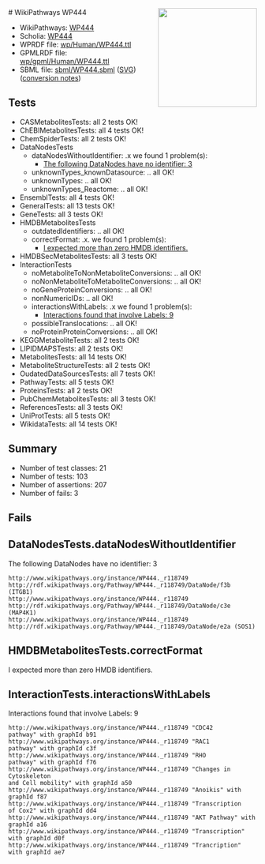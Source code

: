 <img style="float: right; width: 200px" src="../logo.png" />
# WikiPathways WP444

* WikiPathways: [WP444](https://identifiers.org/wikipathways:WP444)
* Scholia: [WP444](https://scholia.toolforge.org/wikipathways/WP444)
* WPRDF file: [wp/Human/WP444.ttl](../wp/Human/WP444.ttl)
* GPMLRDF file: [wp/gpml/Human/WP444.ttl](../wp/gpml/Human/WP444.ttl)
* SBML file: [sbml/WP444.sbml](../sbml/WP444.sbml) ([SVG](../sbml/WP444.svg)) ([conversion notes](../sbml/WP444.txt))

## Tests
* CASMetabolitesTests: all 2 tests OK!
* ChEBIMetabolitesTests: all 4 tests OK!
* ChemSpiderTests: all 2 tests OK!
* DataNodesTests
    * dataNodesWithoutIdentifier: .x we found 1 problem(s):
        * [The following DataNodes have no identifier: 3](#d2d32fa2)
    * unknownTypes_knownDatasource: .. all OK!
    * unknownTypes: .. all OK!
    * unknownTypes_Reactome: .. all OK!
* EnsemblTests: all 4 tests OK!
* GeneralTests: all 13 tests OK!
* GeneTests: all 3 tests OK!
* HMDBMetabolitesTests
    * outdatedIdentifiers: .. all OK!
    * correctFormat: .x. we found 1 problem(s):
        * [I expected more than zero HMDB identifiers.](#ad154c1e)
* HMDBSecMetabolitesTests: all 3 tests OK!
* InteractionTests
    * noMetaboliteToNonMetaboliteConversions: .. all OK!
    * noNonMetaboliteToMetaboliteConversions: .. all OK!
    * noGeneProteinConversions: .. all OK!
    * nonNumericIDs: .. all OK!
    * interactionsWithLabels: .x we found 1 problem(s):
        * [Interactions found that involve Labels: 9](#630d2680)
    * possibleTranslocations: .. all OK!
    * noProteinProteinConversions: .. all OK!
* KEGGMetaboliteTests: all 2 tests OK!
* LIPIDMAPSTests: all 2 tests OK!
* MetabolitesTests: all 14 tests OK!
* MetaboliteStructureTests: all 2 tests OK!
* OudatedDataSourcesTests: all 7 tests OK!
* PathwayTests: all 5 tests OK!
* ProteinsTests: all 2 tests OK!
* PubChemMetabolitesTests: all 3 tests OK!
* ReferencesTests: all 3 tests OK!
* UniProtTests: all 5 tests OK!
* WikidataTests: all 14 tests OK!


## Summary

* Number of test classes: 21
* Number of tests: 103
* Number of assertions: 207
* Number of fails: 3

## Fails

<a name="d2d32fa2" />

## DataNodesTests.dataNodesWithoutIdentifier

The following DataNodes have no identifier: 3
```
http://www.wikipathways.org/instance/WP444._r118749 http://rdf.wikipathways.org/Pathway/WP444._r118749/DataNode/f3b (ITGB1)
http://www.wikipathways.org/instance/WP444._r118749 http://rdf.wikipathways.org/Pathway/WP444._r118749/DataNode/c3e (MAP4K1)
http://www.wikipathways.org/instance/WP444._r118749 http://rdf.wikipathways.org/Pathway/WP444._r118749/DataNode/e2a (SOS1)
```

<a name="ad154c1e" />

## HMDBMetabolitesTests.correctFormat

I expected more than zero HMDB identifiers.
<a name="630d2680" />

## InteractionTests.interactionsWithLabels

Interactions found that involve Labels: 9
```
http://www.wikipathways.org/instance/WP444._r118749 "CDC42
pathway" with graphId b91
http://www.wikipathways.org/instance/WP444._r118749 "RAC1
pathway" with graphId c3f
http://www.wikipathways.org/instance/WP444._r118749 "RHO
pathway" with graphId f76
http://www.wikipathways.org/instance/WP444._r118749 "Changes in Cytoskeleton
and Cell mobility" with graphId a50
http://www.wikipathways.org/instance/WP444._r118749 "Anoikis" with graphId f87
http://www.wikipathways.org/instance/WP444._r118749 "Transcription
of Cox2" with graphId dd4
http://www.wikipathways.org/instance/WP444._r118749 "AKT Pathway" with graphId a16
http://www.wikipathways.org/instance/WP444._r118749 "Transcription" with graphId d0f
http://www.wikipathways.org/instance/WP444._r118749 "Trancription" with graphId ae7
```

